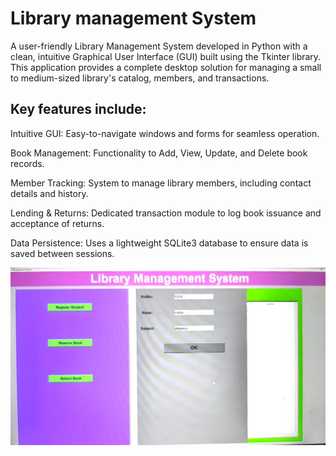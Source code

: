 # Library management System

A user-friendly Library Management System developed in Python with a clean, intuitive Graphical User Interface (GUI) built using the Tkinter library. 
This application provides a complete desktop solution for managing a small to medium-sized library's catalog, members, and transactions.

## ​Key features include:

​Intuitive GUI: Easy-to-navigate windows and forms for seamless operation.

​Book Management: Functionality to Add, View, Update, and Delete book records.

​Member Tracking: System to manage library members, including contact details and history.

​Lending & Returns: Dedicated transaction module to log book issuance and acceptance of returns.

​Data Persistence: Uses a lightweight SQLite3 database to ensure data is saved between sessions.




![image alt](https://github.com/kmbarkharajput/Library_Management_System/blob/40f85434863141f04aefd6a5f8dbc9a0c7108dee/11567c4c-e0cf-4c09-b62f-7f0d8e535aff.jpeg)
